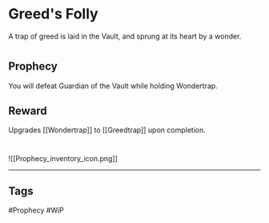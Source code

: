 # Greed's Folly
A trap of greed is laid in the Vault, and sprung at its heart by a wonder.
#
## Prophecy
You will defeat Guardian of the Vault while holding Wondertrap.
## Reward
Upgrades [[Wondertrap]] to [[Greedtrap]] upon completion. 

#
![[Prophecy_inventory_icon.png]]

---
## Tags
#Prophecy
#WiP 